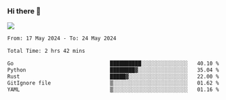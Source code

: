 ### Hi there 👋️

![](https://komarev.com/ghpvc/?username=Loner1024)

<!--START_SECTION:waka-->

```txt
From: 17 May 2024 - To: 24 May 2024

Total Time: 2 hrs 42 mins

Go                               ██████████░░░░░░░░░░░░░░░   40.10 %
Python                           ████████▓░░░░░░░░░░░░░░░░   35.04 %
Rust                             █████▓░░░░░░░░░░░░░░░░░░░   22.00 %
GitIgnore file                   ▒░░░░░░░░░░░░░░░░░░░░░░░░   01.62 %
YAML                             ▒░░░░░░░░░░░░░░░░░░░░░░░░   01.16 %
```

<!--END_SECTION:waka-->



